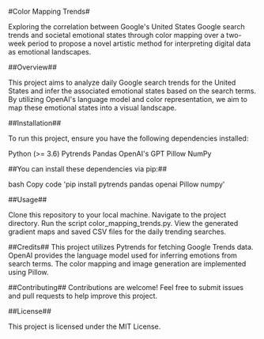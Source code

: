 #Color Mapping Trends#

Exploring the correlation between Google's United States Google search trends and societal emotional states through color mapping over a two-week period to propose a novel artistic method for interpreting digital data as emotional landscapes.

##Overview##

This project aims to analyze daily Google search trends for the United States and infer the associated emotional states based on the search terms. By utilizing OpenAI's language model and color representation, we aim to map these emotional states into a visual landscape.

##Installation##

To run this project, ensure you have the following dependencies installed:

Python (>= 3.6)
Pytrends
Pandas
OpenAI's GPT
Pillow
NumPy

##You can install these dependencies via pip:##

bash
Copy code
'pip install pytrends pandas openai Pillow numpy'

##Usage##

Clone this repository to your local machine.
Navigate to the project directory.
Run the script color_mapping_trends.py.
View the generated gradient maps and saved CSV files for the daily trending searches.

##Credits##
This project utilizes Pytrends for fetching Google Trends data.
OpenAI provides the language model used for inferring emotions from search terms.
The color mapping and image generation are implemented using Pillow.

##Contributing##
Contributions are welcome! Feel free to submit issues and pull requests to help improve this project.

##License##

This project is licensed under the MIT License.
